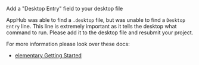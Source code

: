 Add a "Desktop Entry" field to your desktop file

AppHub was able to find a `.desktop` file, but was unable to find a
`Desktop Entry` line. This line is extremely important as it tells the desktop
what command to run. Please add it to the desktop file and resubmit your
project.

For more information please look over these docs:
- [elementary Getting Started](https://elementary.io/docs/code/getting-started#the-desktop-file)
